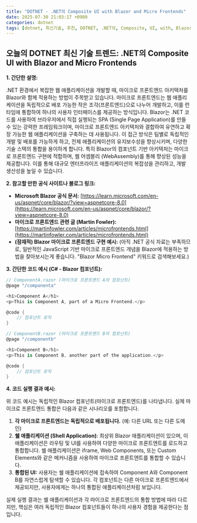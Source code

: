```yaml
---
title: "DOTNET - .NET의 Composite UI with Blazor and Micro Frontends"
date: 2025-07-30 21:03:17 +0900
categories: dotnet
tags: [dotnet, 최신기술, 추천, DOTNET, .NET의, Composite, UI, with, Blazor, and, Micro, Frontends]
---
```


## 오늘의 DOTNET 최신 기술 트렌드: **.NET의 Composite UI with Blazor and Micro Frontends**

**1. 간단한 설명:**

.NET 환경에서 복잡한 웹 애플리케이션을 개발할 때, 마이크로 프론트엔드 아키텍처를 Blazor와 함께 적용하는 방법이 주목받고 있습니다. 마이크로 프론트엔드는 웹 애플리케이션을 독립적으로 배포 가능한 작은 조각(프론트엔드)으로 나누어 개발하고, 이를 런타임에 통합하여 하나의 사용자 인터페이스를 제공하는 방식입니다. Blazor는 .NET 코드를 사용하여 브라우저에서 직접 실행되는 SPA (Single Page Application)를 만들 수 있는 강력한 프레임워크이며, 마이크로 프론트엔드 아키텍처와 결합하여 유연하고 확장 가능한 웹 애플리케이션을 구축하는 데 사용됩니다. 이 접근 방식은 팀별로 독립적인 개발 및 배포를 가능하게 하고, 전체 애플리케이션의 유지보수성을 향상시키며, 다양한 기술 스택의 통합을 용이하게 합니다. 특히 Blazor의 컴포넌트 기반 아키텍처는 마이크로 프론트엔드 구현에 적합하며, 웹 어셈블리 (WebAssembly)를 통해 향상된 성능을 제공합니다. 이를 통해 대규모 엔터프라이즈 애플리케이션의 복잡성을 관리하고, 개발 생산성을 높일 수 있습니다.

**2. 참고할 만한 공식 사이트나 블로그 링크:**

*   **Microsoft Blazor 공식 문서:** [https://learn.microsoft.com/en-us/aspnet/core/blazor/?view=aspnetcore-8.0](https://learn.microsoft.com/en-us/aspnet/core/blazor/?view=aspnetcore-8.0)
*   **마이크로 프론트엔드 관련 글 (Martin Fowler):** [https://martinfowler.com/articles/microfrontends.html](https://martinfowler.com/articles/microfrontends.html)
*   **(잠재적) Blazor 마이크로 프론트엔드 구현 예시:** (아직 .NET 공식 자료는 부족하므로, 일반적인 JavaScript 기반 마이크로 프론트엔드 개념을 Blazor에 적용하는 방법을 찾아보시는게 좋습니다.  "Blazor Micro Frontend" 키워드로 검색해보세요.)

**3. 간단한 코드 예시 (C# - Blazor 컴포넌트):**

```csharp
// ComponentA.razor (마이크로 프론트엔드 A의 컴포넌트)
@page "/componenta"

<h1>Component A</h1>
<p>This is Component A, part of a Micro Frontend.</p>

@code {
    // 컴포넌트 로직
}

// ComponentB.razor (마이크로 프론트엔드 B의 컴포넌트)
@page "/componentb"

<h1>Component B</h1>
<p>This is Component B, another part of the application.</p>

@code {
    // 컴포넌트 로직
}
```

**4. 코드 실행 결과 예시:**

위 코드 예시는 독립적인 Blazor 컴포넌트(마이크로 프론트엔드)를 나타냅니다. 실제 마이크로 프론트엔드 통합은 다음과 같은 시나리오를 포함합니다.

1.  **각 마이크로 프론트엔드는 독립적으로 배포됩니다.** (예: 다른 URL 또는 다른 도메인)
2.  **쉘 애플리케이션 (Shell Application)**:  최상위 Blazor 애플리케이션이 있으며, 이 애플리케이션은 라우팅 및 UI를 사용하여 다양한 마이크로 프론트엔트를 로드하고 통합합니다. 쉘 애플리케이션은 iframe, Web Components, 또는 Custom Elements와 같은 메커니즘을 사용하여 마이크로 프론트엔트를 통합할 수 있습니다.
3.  **통합된 UI:** 사용자는 쉘 애플리케이션에 접속하여 Component A와 Component B를 자연스럽게 탐색할 수 있습니다. 각 컴포넌트는 다른 마이크로 프론트엔드에서 제공되지만, 사용자에게는 하나의 통합된 애플리케이션처럼 보입니다.

실제 실행 결과는 쉘 애플리케이션과 각 마이크로 프론트엔드의 통합 방법에 따라 다르지만, 핵심은 여러 독립적인 Blazor 컴포넌트들이 하나의 사용자 경험을 제공한다는 점입니다.

